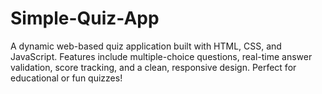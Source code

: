 # Simple-Quiz-App
A dynamic web-based quiz application built with HTML, CSS, and JavaScript. Features include multiple-choice questions, real-time answer validation, score tracking, and a clean, responsive design. Perfect for educational or fun quizzes!
